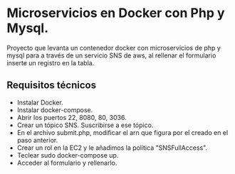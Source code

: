 # Microservicios en Docker con Php y Mysql.
Proyecto que levanta un contenedor docker con microservicios de php y mysql para a través de un servicio SNS de aws, al rellenar el formulario inserte un registro en la tabla.

## Requisitos técnicos
- Instalar Docker.
- Instalar docker-compose.
- Abrir los puertos 22, 8080, 80, 3036.
- Crear un tópico SNS. Suscribirse a ese tópico.
- En el archivo submit.php, modificar el arn que figura por el creado en el paso anterior.
- Crear un rol en la EC2 y le añadimos la política "SNSFullAccess".
- Teclear sudo docker-compose up.
- Acceder al formulario y rellenarlo.
